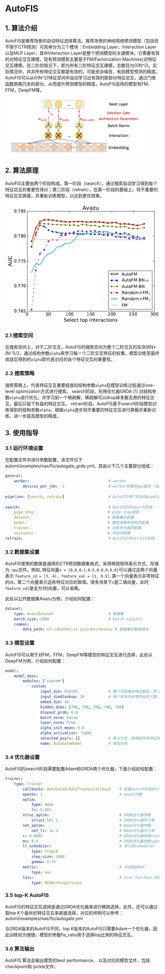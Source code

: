 # AutoFIS

## 1. 算法介绍

AutoFIS是推荐场景的自动特征选择算法。推荐场景的神经网络预测模型（包括但不限于CTR预测）可简单分为三个模块：Embedding Layer，Interaction Layer以及MLP Layer，其中Interaction Layer是整个预测模型的关键模块，它需要有效的对特征交互建模。现有预测模型主要基于FM(Factorization Machines)对特征交互建模，在二阶的情况下，即为所有二阶特征交互建模，总数目为O(N^2)。实际情况中，并非所有特征交互都是有效的，可能夹杂噪音，有损模型预测的精度。AutoFIS可以从O(N^2)特征空间中自动学习出有效的那部分特征交互，通过门限函数屏蔽冗余的部分，从而提升预测模型的精度。AutoFIS适用的模型有FM，FFM，DeepFM等。  
![FIS AutoFIS](images/fis_autogate_overview.png)

## 2. 算法原理

AutoFIS主要由两个阶段构成。第一阶段（search），通过搜索自动学习得到每个特征交互的重要性得分；第二阶段（retrain），在第一阶段的基础上，将不重要的特征交互屏蔽，并重新训练模型，以达到更优效果。  
![FIS AutoFIS Stage2](images/fis_autogate_avazu_performance.png)

### 2.1 搜索空间

在搜索空间上，对于二阶交互，AutoFIS的搜索空间为整个二阶交互的全空间N*(N-1)/2，通过结构参数`alpha`来学习每一个二阶交互特征的权重。模型训练至最终收敛后得到的`alpha`即代表对应的各个特征交互的重要性。

### 2.2 搜索策略

搜索策略上，代表特征交互重要程度的结构参数`alpha`在模型训练过程通过one-level optimization方式进行搜索。
search阶段，利用优化器GRDA [1] 对结构参数`alpha`进行优化，并学习到一个稀疏解，稀疏解可以drop掉多数无用的特征交互，最后只留下有益的特征交互。
retrain阶段，AutoFIS基于search阶段模型训练得到的结构参数`alpha`，根据`alpha`逐步将不重要的特征交互进行屏蔽并重新训练，进一步提高模型的精度。

## 3. 使用指导

### 3.1 运行环境设置

在配置文件中进行参数配置，该文件位于automl/examples/nas/fis/autogate_grda.yml。其由以下几个主要部分组成：

```yaml
general:
    worker:                                    # worker
        devices_per_job: -1                    # worker所需的gpu数目 (default: -1)

pipeline: [search, retrain]                    # AutoFIS两个阶段的pipeline

search:                                        # AutoFIS的search阶段
    pipe_step：                                # pipe_step类型
    dataset：                                  # 数据集的配置
    model：                                    # 模型参数和结构的配置
    trainer：                                  # 训练优化器的配置
    evaluator：                                # 评估的配置
retrain:                                       # AutoFIS的retrain阶段

```

### 3.2 数据集设置

AutoFIS使用的数据是通用的CTR预测数据集格式，采用稀疏矩阵表示方式，存储为`.npy`文件。例如, 特征向量`x = [0,0,0,1,0.5,0,0,0,0,0]`可以通过这两个向量表示 `feature_id = [3, 4], feature_val = [1, 0.5]`, 第一个向量表示非零特征的id，第二个向量表示这些特征对应的取值。很多场景下`x`是二值向量，此时`feature_val`是全为1的向量，可以省略。

此处以公开数据集Avazu为例，介绍如何配置：

```yaml
dataset:
    type: AvazuDataset                         # 数据集
    batch_size: 2000                           # batch size大小
    common:
        data_path: s3://bucket-sc-yujinkai/Avazu/ # 数据集的数据路径

```

### 3.3 模型设置

AutoFIS可以用于对FM，FFM，DeepFM等模型的特征交互进行选择，此处以DeepFM为例，介绍如何配置：

```yaml
model:
    model_desc:
        modules: ["custom"]
            custom:
                input_dim: 645195              # 整个训练集的特征数目，即`x`向量的维度。
                input_dim4lookup: 24           # 单个样本中非零特征的个数，即`feature_id`向量的维度
                embed_dim: 40
                hidden_dims: [700, 700, 700, 700, 700]
                dropout_prob: 0.0
                batch_norm: False
                layer_norm: True
                alpha_init_mean: 0.0
                alpha_activation: 'tanh'
                selected_pairs: []             # 默认为空，即保留所有特征交互
                name: AutoGateModel            # 模型名称

```

### 3.4 优化器设置

AutoFIS的search阶段需要配置Adam和GRDA两个优化器，下面介绍如何配置：

```yaml
trainer:
    type: Trainer
        callbacks: AutoGateGrdaS1TrainerCallback    # 配置search阶段的trainer callback
        epochs: 1                                   # epoch次数
        optim:
            type: Adam
            lr: 0.001
        struc_optim:                                # GRDA优化器参数
            struct_lr: 1                            # GRDA优化器学习率
        net_optim:                                  # Adam优化器参数
            net_lr: 1e-3                            # Adam优化器学习率
        c: 0.0005                                   # GRDA优化器参数initial sparse control constant
        mu: 0.8                                     # GRDA优化器参数sparsity control
        lr_scheduler:                               # 学习率scheduler
            type: StepLR
            step_size: 1000
            gamma: 0.75
        metric:                                     # 评估指标AUC
            type: auc
        loss:                                       # loss function BCEWithLogitsLoss
            type: BCEWithLogitsLoss
```

### 3.5 top-K AutoFIS

AutoFIS的特征交互选择是通过GRDA优化器来进行稀疏选择，此外，还可以通过取top K个最优的特征交互来直接选择，对应的样例可以参考：automl/examples/nas/fis/autogate.yml

与GRDA版本的AutoFIS不同，top K版本的AutoFIS只需要Adam一个优化器，因此训练较为便捷，模型的参数fis_ratio用于选择top比例的特征交互。 

### 3.6 算法输出

AutoFIS 算法会输出模型的best performance， 以及对应的模型文件，包括 checkpoint和 pickle文件。
